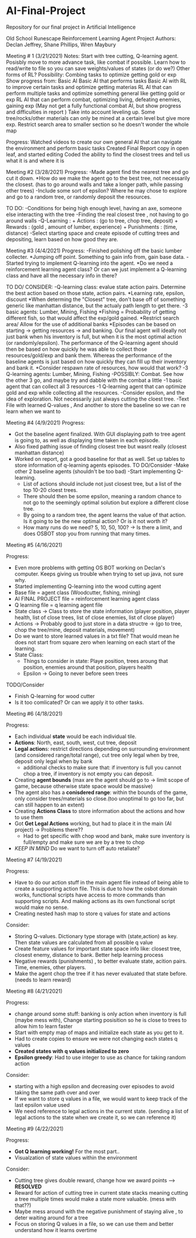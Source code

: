 # AI-Final-Project
Repository for our final project in Artificial Intelligence

Old School Runescape Reinforcement Learning Agent Project
Authors: Declan Jeffrey, Shane Phillips, Wren Maybury

Meeting # 1 (3/21/2021)
Notes:
  Start with tree cutting, Q-learning agent. 
  Posisbly move to more advance task, like combat if possible. 
  Learn how to read/write to file so you can save weights/values of states (or do we?)
  Other forms of RL? 
  Possibility: Combing tasks to optimize getting gold or exp
  Show progress from:
    Basic AI
    Basic AI that performs tasks
    Basic AI with RL to improve certain tasks and optimize getting materias
    RL AI that can perform multiple tasks and optimize something general like getting gold or exp
    RL AI that can perform combat, optimizing living, defeating enemies, gaining exp
    (May not get a fully functional combat AI, but show progress and difficulties in report )
  Take into account leveling up. Some tree/rocks/other materials can only be mined at a certain level but give more exp.
  Restrict search area to smaller section so he doesn't wonder the whole map

Progress:
  Watched videos to create our own general AI that can navigate the environment and perform basic tasks
  Created Final Report copy in open leaf, and started editing
  Coded the ability to find the closest trees and tell us what it is and where it is
  
  Meeting #2 (3/28/2021)
  Progress:
    -Made agent find the nearest tree and go cut it down. 
    *How do we make the agent go to the best tree, not necessarily the closest. (has to go around walls and take a longer path, while passing other trees)
    -Include some sort of epsilon? Where he may chose to explore and go to a random tree, or randomly deposit the resources. 
    
  TO DO:
    -Conditions for being high enough level, having an axe, someone else interacting with the tree
    -Finding the real closest tree , not having to go around walls 
    -Q-Learning : 
      + Actions : (go to tree, chop tree, deposit)
      + Rewards : (gold , amount of lumber, experience)
      + Punishments : (time, distance)
    -Select starting space and create episode of cutting trees and depositing, learn based on how good they are. 
  
  Meeting #3 (4/4/2021)
  Progress:
    -Finished polishing off the basic lumber collecter. 
      *Jumping off point. Something to gain info from, gain base data. 
    -Started trying to implement Q-learning into the agent.
      *Do we need a reinforcement learning agent class? Or can we just implement a Q-learning class and have all the necessary info in there?

  TO DO/ CONSIDER: 
    -Q-learning class: evalue state action pairs. Determine the best action based on those state, action pairs. 
      *Learning rate, epsilon, discount
      *When determing the "Closest" tree, don't base off of something generic like manhattan distance, but the actualy path length to get there.
    -3 basic agents: Lumber, Mining, Fishing
      *Fishing = Probability of getting different fish, so that would affect the exp/gold gained. 
      *Restrict search area/ Allow for the use of additional banks 
      *Episodes can be based on starting -> getting resources -> and banking. 
       Our final agent will ideally not just bank when his inventory is full,  but when it is the most optimal action (or randomly/epsilon). 
       The performance of the Q-learning agent should then be based on how quickly he was able to collect those resources/gold/exp and bank them. 
       Whereas the performance of the baseline agents is just based on how quickly they can fill up their inventory and bank it. 
      *Consider respawn rate of resources, how would that work? 
    -3 Q-learning agents: Lumber, Mining, Fishing
    -POSSIBLY: Combat. See how the other 3 go, and maybe try and dabble with the combat a little
    -1 basic agent that can collect all 3 resources
    -1 Q-learning agent that can optimize gold and exp while collecting all the resources. 
    -Consider epsilon, and the idea of exploration. Not necessarily just always cutting the cloest tree. 
    -Text File with learned Q-values , And another to store the baseline so we can re learn when we want to 
    
 Meeting #4 (4/9/2021)
 Progress:
  - Got the baseline agent finalized. With GUI displaying path to tree agent is going to, as well as displaying time taken in each episode. 
  - Also fixed pathing issue of finding closest tree but wasnt really (closest manhattan distance)
  - Worked on report, got a good baseline for that as well. Set up tables to store information of q-learning agents episodes. 
 TO DO/Consider
  -Make other 2 baseline agents (shouldn't be too bad)
  -Start implementing Q-learning. 
    + List of actions should include not just closest tree, but a list of the top 10-20 cloest trees. 
    + There should then be some epsilon, meaning a random chance to not go to the seemingly optimal solution but explore a different close tree. 
    + By going to a random tree, the agent learns the value of that action. Is it going to be the new optimal action? Or is it not worth it?
    + How many runs do we need? 5, 10, 50, 100? -> Is there a limit, and does OSBOT stop you from running that many times. 

Meeting #5 (4/16/2021)

Progress:
  + Even more problems with getting OS BOT working on Declan's computer. Keeps giving us trouble when trying to set up java, not sure why. 
  + Started implementing Q-learning into the wood cutting agent
  + Base file = agent class (Woodcutter, fishing, mining)
  + AI FINAL PROJECT file = reinforcement learning agent class 
  + Q learning file = q learning agent file
  + State class -> Class to store the state information (player position, player health, list of close trees, list of close enemies, list of close player)
  + Actions -> Probably good to just store in a data structre -> (go to tree, chop the tree/mine, deposit materials, movement)
  + Do we want to store learned values in a txt file? That would mean he does not start from square zero when learning on each start of the learning. 
  + State Class:
    - Things to consider in state: Playe position, trees aroung that position, enemies around that position, players health  
    - Epsilon -> Going to never before seen trees 
  
 TODO/Consider
  + Finish Q-learning for wood cutter
  + Is it too comlicated? Or can we apply it to other tasks. 
  
Meeting #6 (4/18/2021)

Progress:
  + Each individual **state** would be each individual tile. 
  + **Actions**: North, east, south, west, cut tree, deposit  
  + **Legal action**s: restrict directions depending on surrounding environment (and considered range/total range), cut tree only legal when by tree, deposit only legal when by bank 
    - additional checks to make sure that: if inventory is full you cannot chop a tree, if inventory is not empty you can deposit. 
  + Creating **agent bounds** (max are the agent should go to -> limit scope of game, because otherwise state space would be massive) 
  + The agent also has a **conisdered range**: within the bounds of the game, only consider trees/materials so close.(too unoptimal to go too far, but can still happen to an extent)
  + Creating **Actions Class** to store information about the actions and how to use them
  + Got **Get Legal Actions** working, but had to place it in the main (AI project) -> Problems there??
    - Had to get specific with chop wood and bank, make sure inventory is full/empty and make sure we are by a tree to chop
  + *KEEP IN MIND* Do we want to turn off auto retaliate?

Meeting #7 (4/19/2021)

Progress: 
  + Have to do our action stuff in the main agent file instead of being able to create a supporting action file. This is due to how the osbot domain works, functional scripts have access to more commands than supporting scripts. And making actions as its own functional script would make no sense. 
  + Creating nested hash map to store q values for state and actions 
 
Consider: 
  + Storing Q-values. Dictionary type storage with (state,action) as key. Then state values are calculated from all possible q value
  + Create feature values for important state space info like: closest tree, closest enemy, distance to bank. Better help learning process
  + Negative rewards (punishments) , to better evaluate state, acition pairs. Time, enemies, other players.
  + Make the agent chop the tree if it has never evaluated that state before. (needs to learn reward) 

Meeting #8 (4/21/2021)

Progress:
  + change around some stuff: banking is only action when inventory is full (maybe mess with), Change starting posisition so he is close to trees to allow him to learn faster
  + Start with empty map of maps and initialize each state as you get to it.
  + Had to create copies to ensure we were not changing each states q values
  + **Created states with q values initialized to zero**
  + **Epsilon greedy**: Had to use integer to use as chance for taking random action

Consider: 
  + starting with a high epsilon and decreasing over episodes to avoid taking the same path over and over 
  + If we want to store q values in a file, we would want to keep track of the last epsilon value used
  + We need reference to legal actions in the current state. (sending a list of legal actions to the state when we create it, so we can reference it)

Meeting #9 (4/22/2021)

Progress:
  + **Got Q learning working!** For the most part..
  + Visualzation of state values within the environment   

Consider:
  + Cutting tree gives double reward, change how we award points --> **RESOLVED**
  + Reward for action of cutting tree in current state stacks meaning cutting a tree multiple times would make a state more valuable. (mess with that??)
  + Maybe mess around with the negative punishment of staying alive , to deter waiting around for a tree
  + Focus on storing Q values in a file, so we can use them and better understand how it learns overtime
  
